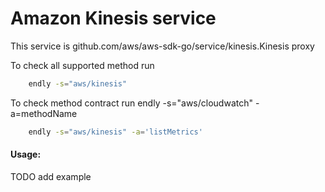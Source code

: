 # Amazon Kinesis service

This service is github.com/aws/aws-sdk-go/service/kinesis.Kinesis proxy 

To check all supported method run
```bash
    endly -s="aws/kinesis"
```

To check method contract run endly -s="aws/cloudwatch" -a=methodName
```bash
    endly -s="aws/kinesis" -a='listMetrics'
```

#### Usage:

TODO add example
